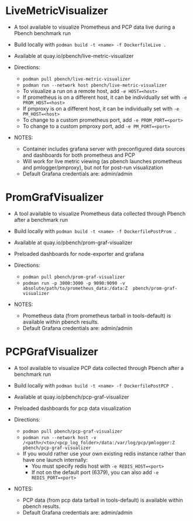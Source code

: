 # LiveMetricVisualizer
- A tool available to visualize Prometheus and PCP data live during a Pbench benchmark run

- Build locally with `podman build -t <name> -f DockerfileLive .`
- Available at quay.io/pbench/live-metric-visualizer

- Directions:
  -   `podman pull pbench/live-metric-visualizer`
  -   `podman run --network host pbench/live-metric-visualizer`
  -   To visualize a run on a remote host, add `-e HOST=<host>`
    - If prometheus is on a different host, it can be individually set with `-e PROM_HOST=<host>`
    - If pmproxy is on a different host, it can be individually set with `-e PM_HOST=<host>`
  -   To change to a custom prometheus port, add `-e PROM_PORT=<port>`
  -   To change to a custom pmproxy port, add `-e PM_PORT=<port>`

- NOTES:
  - Container includes grafana server with preconfigured data sources and dashboards for both prometheus and PCP
  - Will work for live metric viewing (as pbench launches prometheus and pmlogger/pmproxy), but not for post-run visualization
  - Default Grafana credentials are: admin/admin


# PromGrafVisualizer
- A tool available to visualize Prometheus data collected through Pbench after a benchmark run

- Build locally with `podman build -t <name> -f DockerfilePostProm .`
- Available at quay.io/pbench/prom-graf-visualizer
- Preloaded dashboards for node-exporter and grafana

- Directions:
  -   `podman pull pbench/prom-graf-visualizer`
  -   `podman run -p 3000:3000 -p 9090:9090 -v absolute/path/to/prometheus_data:/data:Z  pbench/prom-graf-visualizer`

- NOTES: 
  - Prometheus data (from prometheus tarball in tools-default) is available within pbench results.
  - Default Grafana credentials are: admin/admin

# PCPGrafVisualizer
- A tool available to visualize PCP data collected through Pbench after a benchmark run

- Build locally with `podman build -t <name> -f DockerfilePostPCP .`
- Available at quay.io/pbench/pcp-graf-visualizer
- Preloaded dashboards for pcp data visualization

- Directions:
  -   `podman pull pbench/pcp-graf-visualizer`
  -   `podman run --network host -v /<path>/<to>/<pcp_log_folder>/data:/var/log/pcp/pmlogger:Z  pbench/pcp-graf-visualizer`
  - If you would rather use your own existing redis instance rather than have one launch internally:
    - You must specify redis host with `-e REDIS_HOST=<port>`
    - If not on the default port (6379), you can also add `-e REDIS_PORT=<port>`

- NOTES:
  - PCP data (from pcp data tarball in tools-default) is available within pbench results.
  - Default Grafana credentials are: admin/admin
